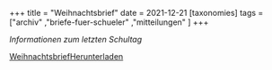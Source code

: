 +++
title = "Weihnachtsbrief"
date = 2021-12-21
[taxonomies]
tags = ["archiv" ,"briefe-fuer-schueler" ,"mitteilungen" ]
+++

_Informationen zum letzten Schultag_

[Weihnachtsbrief](https://volksschule-partenkirchen.de/wp-content/uploads/Weihnachtsbrief-2.pdf)[Herunterladen](https://volksschule-partenkirchen.de/wp-content/uploads/Weihnachtsbrief-2.pdf)
